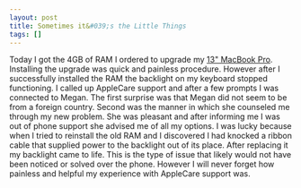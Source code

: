 ```yaml
---
layout: post
title: Sometimes it&#039;s the Little Things
tags: []
---
```

<p>Today I got the 4GB of RAM I ordered to upgrade my <a href="http://www.apple.com/macbookpro/">13" MacBook Pro</a>. Installing the upgrade was quick and painless procedure. However after I successfully installed the RAM the backlight on my keyboard stopped functioning. I called up AppleCare support and after a few prompts I was connected to Megan. The first surprise was that Megan did not seem to be from a foreign country. Second was the manner in which she counseled me through my new problem. She was pleasant and after informing me I was out of phone support she advised me of all my options. I was lucky because when I tried to reinstall the old RAM and I discovered I had knocked a ribbon cable that supplied power to the backlight out of its place. After replacing it my backlight came to life. This is the type of issue that likely would not have been noticed or solved over the phone. However I will never forget how painless and helpful my experience with AppleCare support was.</p>
